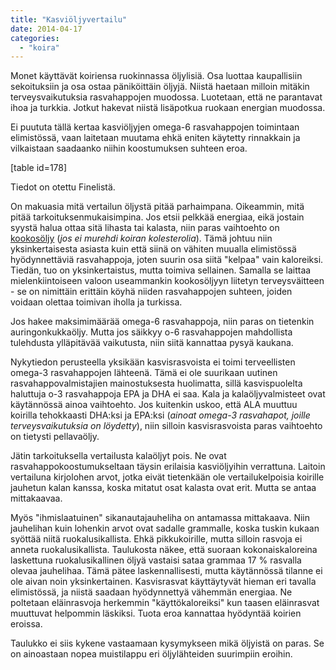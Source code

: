```yaml
---
title: "Kasviöljyvertailu"
date: 2014-04-17
categories: 
  - "koira"
---
```


Monet käyttävät koiriensa ruokinnassa öljylisiä. Osa luottaa kaupallisiin sekoituksiin ja osa ostaa päniköittäin öljyjä. Niistä haetaan milloin mitäkin terveysvaikutuksia rasvahappojen muodossa. Luotetaan, että ne parantavat ihoa ja turkkia. Jotkut hakevat niistä lisäpotkua ruokaan energian muodossa.

<!--more-->

Ei puututa tällä kertaa kasviöljyjen omega-6 rasvahappojen toimintaan elimistössä, vaan laitetaan muutama ehkä eniten käytetty rinnakkain ja vilkaistaan saadaanko niihin koostumuksen suhteen eroa.

\[table id=178\]

Tiedot on otettu Finelistä.

On makuasia mitä vertailun öljystä pitää parhaimpana. Oikeammin, mitä pitää tarkoituksenmukaisimpina. Jos etsii pelkkää energiaa, eikä jostain syystä halua ottaa sitä lihasta tai kalasta, niin paras vaihtoehto on [kookosöljy](https://www.katiska.eu/ravitsemus/rasva-ravitsemus/kookosoljy/) (_jos ei murehdi koiran kolesterolia_). Tämä johtuu niin yksinkertaisesta asiasta kuin että siinä on vähiten muualla elimistössä hyödynnettäviä rasvahappoja, joten suurin osa siitä "kelpaa" vain kaloreiksi. Tiedän, tuo on yksinkertaistus, mutta toimiva sellainen. Samalla se laittaa mielenkiintoiseen valoon useammankin kookosöljyyn liitetyn terveysväitteen - se on nimittäin erittäin köyhä niiden rasvahappojen suhteen, joiden voidaan olettaa toimivan iholla ja turkissa.

Jos hakee maksimimäärää omega-6 rasvahappoja, niin paras on tietenkin auringonkukkaöljy. Mutta jos säikkyy o-6 rasvahappojen mahdollista tulehdusta ylläpitävää vaikutusta, niin siitä kannattaa pysyä kaukana.

Nykytiedon perusteella yksikään kasvisrasvoista ei toimi terveellisten omega-3 rasvahappojen lähteenä. Tämä ei ole suurikaan uutinen rasvahappovalmistajien mainostuksesta huolimatta, sillä kasvispuolelta haluttuja o-3 rasvahappoja EPA ja DHA ei saa. Kala ja kalaöljyvalmisteet ovat käytännössä ainoa vaihtoehto. Jos kuitenkin uskoo, että ALA muuttuu koirilla tehokkaasti DHA:ksi ja EPA:ksi (_ainoat omega-3 rasvahapot, joille terveysvaikutuksia on löydetty_), niin silloin kasvisrasvoista paras vaihtoehto on tietysti pellavaöljy.

Jätin tarkoituksella vertailusta kalaöljyt pois. Ne ovat rasvahappokoostumukseltaan täysin erilaisia kasviöljyihin verrattuna. Laitoin vertailuna kirjolohen arvot, jotka eivät tietenkään ole vertailukelpoisia koirille jauhetun kalan kanssa, koska mitatut osat kalasta ovat erit. Mutta se antaa mittakaavaa.

Myös "ihmislaatuinen" sikanautajauheliha on antamassa mittakaava. Niin jauhelihan kuin lohenkin arvot ovat sadalle grammalle, koska tuskin kukaan syöttää niitä ruokalusikallista. Ehkä pikkukoirille, mutta silloin rasvoja ei anneta ruokalusikallista. Taulukosta näkee, että suoraan kokonaiskaloreina laskettuna ruokalusikallinen öljyä vastaisi sataa grammaa 17 % rasvalla olevaa jauhelihaa. Tämä pätee laskennallisesti, mutta käytännössä tilanne ei ole aivan noin yksinkertainen. Kasvisrasvat käyttäytyvät hieman eri tavalla elimistössä, ja niistä saadaan hyödynnettyä vähemmän energiaa. Ne poltetaan eläinrasvoja herkemmin "käyttökaloreiksi" kun taasen eläinrasvat muuttuvat helpommin läskiksi. Tuota eroa kannattaa hyödyntää koirien eroissa.

Taulukko ei siis kykene vastaamaan kysymykseen mikä öljyistä on paras. Se on ainoastaan nopea muistilappu eri öljylähteiden suurimpiin eroihin.
